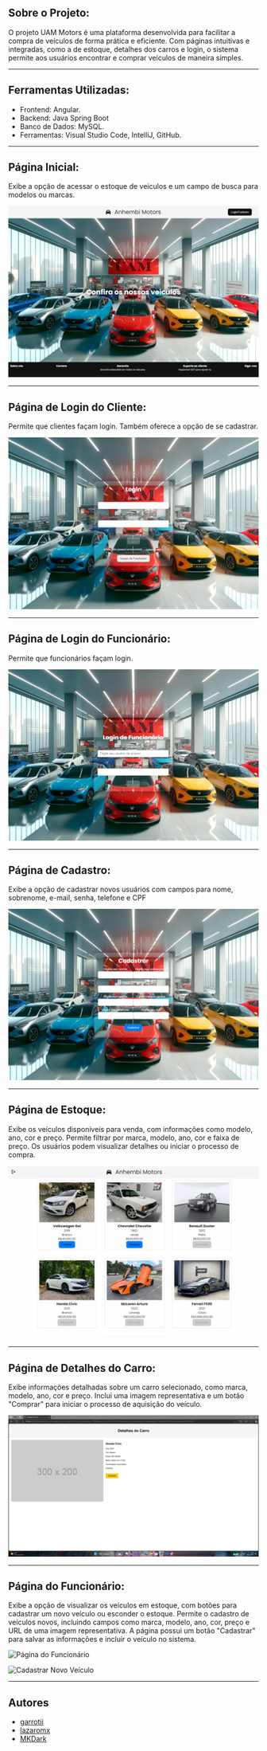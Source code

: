 ## Sobre o Projeto:

O projeto UAM Motors é uma plataforma desenvolvida para facilitar a compra de veículos de forma prática e eficiente. Com páginas intuitivas e integradas, como a de estoque, detalhes dos carros e login, o sistema permite aos usuários encontrar e comprar veículos de maneira simples.

---

## Ferramentas Utilizadas:

- Frontend: Angular.
- Backend: Java Spring Boot
- Banco de Dados: MySQL.
- Ferramentas: Visual Studio Code, IntelliJ, GitHub.

---

## Página Inicial:

Exibe a opção de acessar o estoque de veículos e um campo de busca para modelos ou marcas.

![Página Inicial](https://github.com/garrotii/A3/blob/e453556c2c53efaa9e5fe12dcf6a82a62736fc1e/Home.jpeg)

---

## Página de Login do Cliente:

Permite que clientes façam login. Também oferece a opção de se cadastrar.

![Página de Login do Cliente](https://github.com/garrotii/A3/blob/a80dfc15df2b0e0436a1be5cdc44263f4bfb9979/LoginCliente.jpeg)

---

## Página de Login do Funcionário:

Permite que funcionários façam login.

![Página de Login do Funcionário](https://github.com/garrotii/A3/blob/a80dfc15df2b0e0436a1be5cdc44263f4bfb9979/LoginFuncion%C3%A1rio.jpeg)

---

## Página de Cadastro:

Exibe a opção de cadastrar novos usuários com campos para nome, sobrenome, e-mail, senha, telefone e CPF

![Página de Cadastro ]( https://github.com/garrotii/A3/blob/a80dfc15df2b0e0436a1be5cdc44263f4bfb9979/CadastroCliente.jpeg)

---

## Página de Estoque:

Exibe os veículos disponíveis para venda, com informações como modelo, ano, cor e preço. Permite filtrar por marca, modelo, ano, cor e faixa de preço. Os usuários podem visualizar detalhes ou iniciar o processo de compra.

![Página de Estoque](https://github.com/garrotii/A3/blob/90bcffcf6d17dadb5279d499a6961715566a0c86/Estoque.jpeg)

---

## Página de Detalhes do Carro:

Exibe informações detalhadas sobre um carro selecionado, como marca, modelo, ano, cor e preço. Inclui uma imagem representativa e um botão "Comprar" para iniciar o processo de aquisição do veículo.

![Página de Detalhes do Carro](https://github.com/garrotii/A3/blob/92997ecb74f2f7be5651b99abe2aa511ca1d507d/DetalhesCarro.jpeg)

---

## Página do Funcionário:

Exibe a opção de visualizar os veículos em estoque, com botões para cadastrar um novo veículo ou esconder o estoque. Permite o cadastro de veículos novos, incluindo campos como marca, modelo, ano, cor, preço e URL de uma imagem representativa. A página possui um botão "Cadastrar" para salvar as informações e incluir o veículo no sistema.

![Página do Funcionário]()

![Cadastrar Novo Veículo]()

---

## Autores

- [garrotii](https://www.github.com/garrotii)
- [lazaromx](https://github.com/lazaromx)
- [MKDark](https://github.com/MateusKalil)
